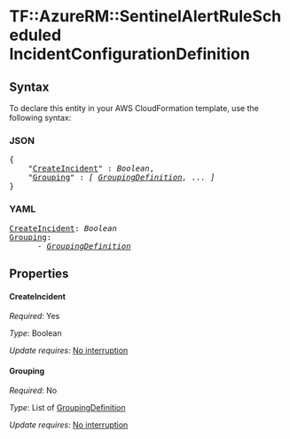 # TF::AzureRM::SentinelAlertRuleScheduled IncidentConfigurationDefinition

## Syntax

To declare this entity in your AWS CloudFormation template, use the following syntax:

### JSON

<pre>
{
    "<a href="#createincident" title="CreateIncident">CreateIncident</a>" : <i>Boolean</i>,
    "<a href="#grouping" title="Grouping">Grouping</a>" : <i>[ <a href="groupingdefinition.md">GroupingDefinition</a>, ... ]</i>
}
</pre>

### YAML

<pre>
<a href="#createincident" title="CreateIncident">CreateIncident</a>: <i>Boolean</i>
<a href="#grouping" title="Grouping">Grouping</a>: <i>
      - <a href="groupingdefinition.md">GroupingDefinition</a></i>
</pre>

## Properties

#### CreateIncident

_Required_: Yes

_Type_: Boolean

_Update requires_: [No interruption](https://docs.aws.amazon.com/AWSCloudFormation/latest/UserGuide/using-cfn-updating-stacks-update-behaviors.html#update-no-interrupt)

#### Grouping

_Required_: No

_Type_: List of <a href="groupingdefinition.md">GroupingDefinition</a>

_Update requires_: [No interruption](https://docs.aws.amazon.com/AWSCloudFormation/latest/UserGuide/using-cfn-updating-stacks-update-behaviors.html#update-no-interrupt)

